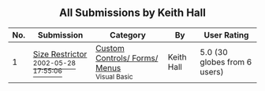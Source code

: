 ﻿<div align="center">

## All Submissions by Keith Hall

</div>

No.  | Submission | Category | By   | User Rating
---- | ---------- | -------- | ---- | -----------
1 | [Size Restrictor<br /><sup>2002-05-28 17:55:06</sup>](https://github.com/Planet-Source-Code/keith-hall-size-restrictor__1-35208) | [Custom Controls/ Forms/  Menus<br /><sup>Visual Basic</sup>](../ByCategory/custom-controls-forms-menus__1-4.md) | Keith Hall | 5.0 (30 globes from 6 users)
